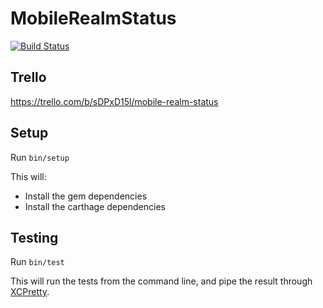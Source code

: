# MobileRealmStatus #
[![Build Status](https://travis-ci.org/dgalarza/MobileRealmStatus.svg?branch=master)](https://travis-ci.org/dgalarza/MobileRealmStatus)


## Trello ##
https://trello.com/b/sDPxD15l/mobile-realm-status

## Setup ##

Run `bin/setup`

This will:

 - Install the gem dependencies
 - Install the carthage dependencies

## Testing ##

Run `bin/test`

This will run the tests from the command line, and pipe the result through
[XCPretty][].

[XCPretty]: https://github.com/supermarin/xcpretty
